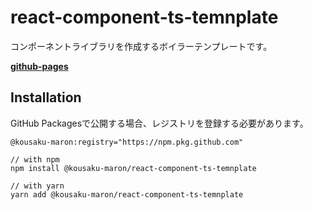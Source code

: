 # react-component-ts-temnplate

コンポーネントライブラリを作成するボイラーテンプレートです。

**[github-pages](https://kousaku-maron.github.io/react-component-ts-template/)**

## Installation

GitHub Packagesで公開する場合、レジストリを登録する必要があります。

```
@kousaku-maron:registry="https://npm.pkg.github.com"
```

```
// with npm
npm install @kousaku-maron/react-component-ts-temnplate

// with yarn
yarn add @kousaku-maron/react-component-ts-temnplate
```
